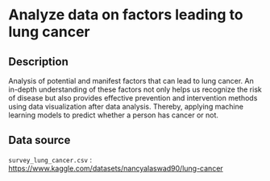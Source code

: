 # Analyze data on factors leading to lung cancer
## Description
Analysis of potential and manifest factors that can lead to lung cancer. An in-depth understanding of these factors not only helps us recognize the risk of disease but also provides effective prevention and intervention methods using data visualization after data analysis. Thereby, applying machine learning models to predict whether a person has cancer or not.
## Data source
`survey_lung_cancer.csv` : https://www.kaggle.com/datasets/nancyalaswad90/lung-cancer
